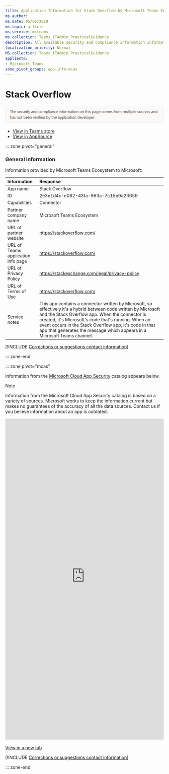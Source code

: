 ```yaml
---
title: Application Information for Stack Overflow by Microsoft Teams Ecosystem
ms.author: 
ms.date: 05/06/2019
ms.topic: article
ms.service: msteams
ms.collection: Teams_ITAdmin_PracticalGuidance
description: All available security and compliance information information for Stack Overflow, its data handling policies, its Microsoft Cloud App Security app catalog information, and security/compliance information in the CSA STAR registry.
localization_priority: Normal
MS.collection: Teams_ITAdmin_PracticalGuidance
appliesto:
- Microsoft Teams
zone_pivot_groups: app-info-mcas
---
```

# Stack Overflow

<p></p><img alt="Non-attested image" src="./images/unattested.png" width="650"/>

* <a href="https://teams.microsoft.com/l/app/2e3e1d4c-e082-43fa-963a-7c15e9a23659" target="_blank">View in Teams store</a>
* <a href="https://appsource.microsoft.com/en-us/product/office/WA104381571" target="_blank">View in AppSource</a>

::: zone pivot="general"

### General information

Information provided by Microsoft Teams Ecosystem to Microsoft:

| **Information** | **Response** |
|:----------------|:-------------|
| App name | Stack Overflow |
| ID | 2e3e1d4c-e082-43fa-963a-7c15e9a23659 |
| Capabilities | Connector |
| Partner company name | Microsoft Teams Ecosystem |
| URL of partner website | <https://stackoverflow.com/> |
| URL of Teams application info page | <https://stackoverflow.com/> |
| URL of Privacy Policy | <https://stackexchange.com/legal/privacy-policy> |
| URL of Terms of Use | <https://stackoverflow.com/> |
| Service notes | This app contains a connector written by Microsoft, so effectively it&#x27;s a hybrid between code written by Microsoft and the Stack Overflow app. When the connector is created, it&#x27;s Microsoft&#x27;s code that&#x27;s running. When an event occurs in the Stack Overflow app, it&#x27;s code in that app that generates the message which appears in a Microsoft Teams channel. |

 [!INCLUDE [Corrections or suggestions contact information](./includes/corrections-or-suggestions.md)]

::: zone-end


::: zone pivot="mcas"

Information from the [Microsoft Cloud App Security](https://www.microsoft.com/en-us/enterprise-mobility-security/cloud-app-security) catalog appears below.

> [!NOTE]
> Information from the Microsoft Cloud App Security catalog is based on a variety of sources. Microsoft works to keep the information current but makes no guarantees of the accuracy of all the data sources. Contact us if you believe information about an app is outdated.

<iframe height='1020' title='Microsoft Cloud App Security Information' src='https://3ca685143b5b46b4b0e5266dadf2e97c.codepen.website/#/dashboard/23308' frameborder='no'  style='width: 100%;'></iframe>

<a href="https://3ca685143b5b46b4b0e5266dadf2e97c.codepen.website/#/dashboard/23308" target="_blank">View in a new tab</a>

[!INCLUDE [Corrections or suggestions contact information](./includes/corrections-or-suggestions.md)]

::: zone-end

